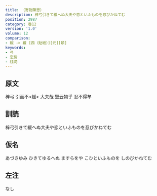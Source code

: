 ```yaml
---
title: （寄物陳思）
description: 梓弓引きて緩へぬ大夫や恋といふものを忍びかねてむ
position: 2987
category: 巻12
version: '1.0'
volume: 12
comparison:
- 縦 -> 緩 [西（貼紙）][元][類]
keywords:
- 弓
- 恋情
- 枕詞
---
```


## 原文

梓弓 引而不<緩> 大夫哉 戀云物乎 忍不得牟

## 訓読

梓弓引きて緩へぬ大夫や恋といふものを忍びかねてむ

## 仮名

あづさゆみ ひきてゆるへぬ ますらをや こひといふものを しのびかねてむ

## 左注

なし
